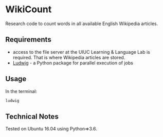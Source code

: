 # WikiCount

Research code to count words in all available English Wikipedia articles.

## Requirements

* access to the file server at the UIUC Learning & Language Lab is required.
That is where Wikipedia articles are stored.
* [Ludwig](https://github.com/phueb/Ludwig) - a Python package for parallel execution of jobs


## Usage

In the terminal:

```bash
ludwig
```

## Technical Notes

Tested on Ubuntu 16.04 using Python=>3.6.
